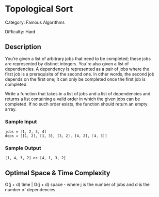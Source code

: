 # Topological Sort

Category: Famous Algorithms

Difficulty: Hard

## Description

You're given a list of arbitrary jobs that need to be completed; these jobs
are represented by distinct integers. You're also given a list of dependencies. A
dependency is represented as a pair of jobs where the first job is a
prerequisite of the second one. In other words, the second job depends on the
first one; it can only be completed once the first job is completed.

Write a function that takes in a list of jobs and a list of dependencies and
returns a list containing a valid order in which the given jobs can be
completed. If no such order exists, the function should return an empty array.


### Sample Input
```
jobs = [1, 2, 3, 4]
deps = [[1, 2], [1, 3], [3, 2], [4, 2], [4, 3]]
```

### Sample Output
```
[1, 4, 3, 2] or [4, 1, 3, 2]
```

## Optimal Space & Time Complexity

O(j + d) time | O(j + d) space - where j is the number of jobs and d is the number of dependencies
